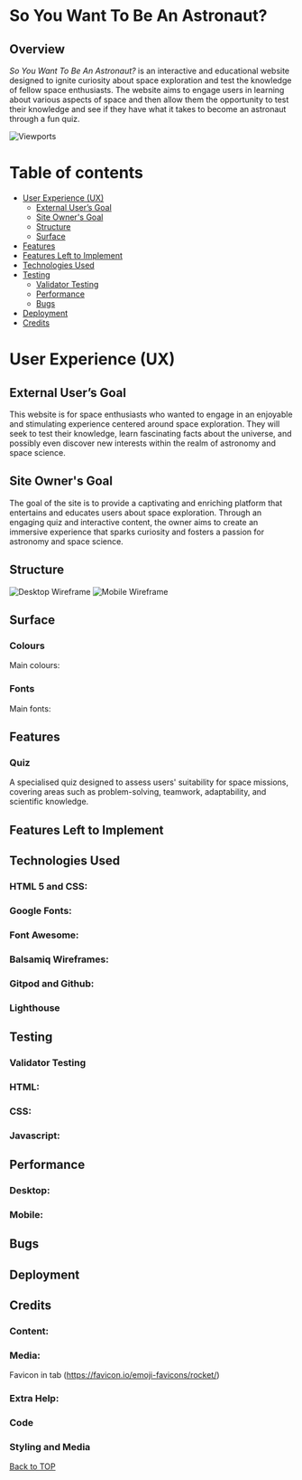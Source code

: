 # So You Want To Be An Astronaut?

## Overview
*So You Want To Be An Astronaut?* is an interactive and educational website designed to ignite curiosity about space exploration and test the knowledge of fellow space enthusiasts. The website aims to engage users in learning about various aspects of space and then allow them the opportunity to test their knowledge and see if they have what it takes to become an astronaut through a fun quiz.

![Viewports](md_images/all-viewports.png)

# Table of contents
- [User Experience (UX)](#ux)
    - [External User’s Goal](#external-users-goal)
    - [Site Owner's Goal](#site-owners-goal)
    - [Structure](#structure)
    - [Surface](#surface)
- [Features](#features)
- [Features Left to Implement](#features-left-to-implement)
- [Technologies Used](#technologies-used)
- [Testing](#testing)
    - [Validator Testing](#validator-testing)
    - [Performance](#performance)
    - [Bugs](#bugs)
- [Deployment](#deployment)
- [Credits](#credits)

# User Experience (UX)

## External User’s Goal

This website is for space enthusiasts who wanted to engage in an enjoyable and stimulating experience centered around space exploration. They will seek to test their knowledge, learn fascinating facts about the universe, and possibly even discover new interests within the realm of astronomy and space science.

## Site Owner's Goal
The goal of the site is to provide a captivating and enriching platform that entertains and educates users about space exploration. Through an engaging quiz and interactive content, the owner aims to create an immersive experience that sparks curiosity and fosters a passion for astronomy and space science.

## Structure


![Desktop Wireframe](md_images/desktop-wireframe.png)
![Mobile Wireframe](md_images/mobile-wireframe.png)

## Surface

### Colours
Main colours:


### Fonts 
Main fonts:


## Features

### Quiz

A specialised quiz designed to assess users' suitability for space missions, covering areas such as problem-solving, teamwork, adaptability, and scientific knowledge.


## Features Left to Implement


## Technologies Used

### HTML 5 and CSS:

### Google Fonts:

### Font Awesome:


### Balsamiq Wireframes:

### Gitpod and Github:

### Lighthouse

## Testing


### Validator Testing


### HTML:


### CSS:


### Javascript:


## Performance


### Desktop:


### Mobile:



## Bugs


## Deployment


## Credits


### Content:


### Media:

Favicon in tab (https://favicon.io/emoji-favicons/rocket/)

### Extra Help:


### Code


### Styling and Media 


[Back to TOP](#table-of-contents)
          
